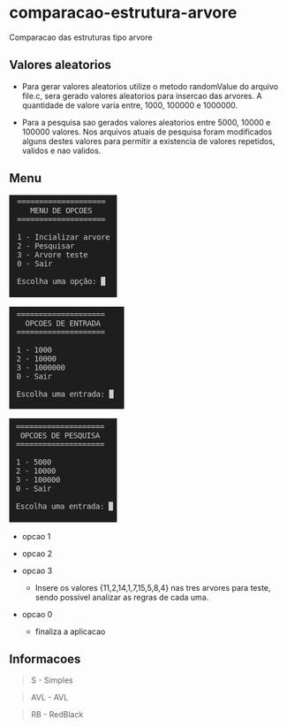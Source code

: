 # comparacao-estrutura-arvore
Comparacao das estruturas tipo arvore

## Valores aleatorios

- Para gerar valores aleatorios utilize o metodo randomValue do arquivo file.c, sera gerado valores aleatorios para insercao das arvores. A quantidade de valore varia entre, 1000, 100000 e 1000000.

- Para a pesquisa sao gerados valores aleatorios entre 5000, 10000 e 100000 valores. Nos arquivos atuais de pesquisa foram modificados alguns destes valores para permitir a existencia de valores repetidos, validos e nao validos.

## Menu

![Scrennshot](src/img/a.png)

![Scrennshot](src/img/b.png)

![Scrennshot](src/img/c.png)

<!-- ![Scrennshot](src/img/menu-opcao-principal.png)

![Scrennshot](src/img/menu-opcao-entrada.png)

![Scrennshot](src/img/menu-opcao-pesquisa.png) -->

- opcao 1

- opcao 2

- opcao 3
    - Insere os valores {11,2,14,1,7,15,5,8,4} nas tres arvores para teste, sendo possivel analizar as regras de cada uma.

- opcao 0
    - finaliza a aplicacao

## Informacoes

> S - Simples

> AVL - AVL

> RB - RedBlack